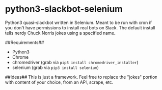 # python3-slackbot-selenium
Python3 quasi-slackbot written in Selenium. Meant to be run with cron if you don't have permissions to install real bots on Slack. The default install tells nerdy Chuck Norris jokes using a specified name.

##Requirements##
* Python3
* Chrome
* chromedriver (grab via `pip3 install chromedriver_installer`)
* selenium (grab via `pip3 install selenium`)

##Ideas##
This is just a framework. Feel free to replace the "jokes" portion with content of your choice, from an API, scrape, etc.
